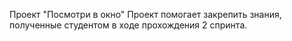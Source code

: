 Проект "Посмотри в окно"
Проект помогает закрепить знания, полученные студентом в ходе прохождения 2 спринта.